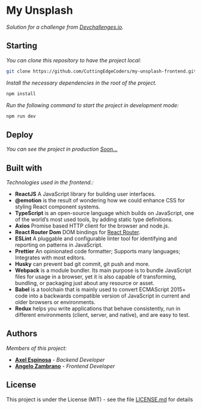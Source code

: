 # My Unsplash

_Solution for a challenge from  <a href="http://devchallenges.io" target="_blank">Devchallenges.io</a>._


## Starting

_You can clone this repository to have the project local:_

```bash
git clone https://github.com/CuttingEdgeCoders/my-unsplash-frontend.git
```

_Install the necessary dependencies in the root of the project._

```bash
npm install
```

_Run the following command to start the project in development mode:_

```bash
npm run dev
```

## Deploy

_You can see the project in production [Soon...]()_

## Built with

_Technologies used in the frontend.:_

-  **ReactJS** A JavaScript library for building user interfaces.
-  **@emotion** is the result of wondering how we could enhance CSS for styling React component systems.
-  **TypeScript** is an open-source language which builds on JavaScript, one of the world’s most used tools, by adding static type definitions.
-  **Axios** Promise based HTTP client for the browser and node.js.
-  **React Router Dom** DOM bindings for [React Router](https://reacttraining.com/react-router).
-  **ESLint** A pluggable and configurable linter tool for identifying and reporting on patterns in JavaScript.
-  **Prettier** An opinionated code formatter; Supports many languages; Integrates with most editors.
-  **Husky** can prevent bad git commit, git push and more.
-  **Webpack** is a module bundler. Its main purpose is to bundle JavaScript files for usage in a browser, yet it is also capable of transforming, bundling, or packaging just about any resource or asset.
-  **Babel** is a toolchain that is mainly used to convert ECMAScript 2015+ code into a backwards compatible version of JavaScript in current and older browsers or environments.
-  **Redux** helps you write applications that behave consistently, run in different environments (client, server, and native), and are easy to test.


## Authors

_Members of this project:_
-  **[Axel Espinosa](https://github.com/AxelDavid45)** - _Backend Developer_
-  **[Angelo Zambrano](https://github.com/angelozdev)** - _Frontend Developer_

## License

This project is under the License (MIT) - see the file [LICENSE.md](LICENSE.md) for details
